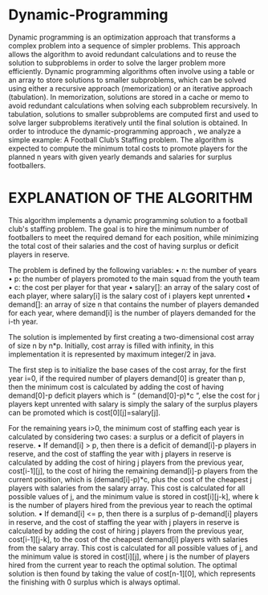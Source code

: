 # Dynamic-Programming
Dynamic programming is an optimization approach that transforms a complex problem into a sequence of simpler problems. This approach allows the algorithm to avoid redundant calculations and to reuse the solution to subproblems in order to solve the larger problem more efficiently. Dynamic programming algorithms often involve using a table or an array to store solutions to smaller subproblems, which can be solved using either a recursive approach (memorization) or an iterative approach (tabulation). In memorization, solutions are stored in a cache or memo to avoid redundant calculations when solving each subproblem recursively. In tabulation, solutions to smaller subproblems are computed first and used to solve larger subproblems iteratively until the final solution is obtained. In order to introduce the dynamic-programming approach , we analyze a simple example: A Football Club’s Staffing problem. The algorithm is expected to compute the minimum total costs to promote players for the planned n years with given yearly demands and salaries for surplus footballers.

# EXPLANATION OF THE ALGORITHM

This algorithm implements a dynamic programming solution to a football club's staffing problem. The goal is to hire the minimum number of footballers to meet the required demand for each position, while minimizing the total cost of their salaries and the cost of having surplus or deficit players in reserve.

The problem is defined by the following variables:
•	n: the number of years
•	p: the number of players promoted to the main squad from the youth team
•	c: the cost per player for that year
•	salary[]: an array of the salary cost of each player, where salary[i] is the salary cost of i players kept unrented
•	demand[]: an array of size n that contains the number of players demanded for each year, where demand[i] is the number of players demanded for the i-th year.

The solution is implemented by first creating a two-dimensional cost array of size n by n*p. Initially, cost array is filled with infinity, in this implementation it is represented by maximum integer/2 in java.

The first step is to initialize the base cases of the cost array, for the first year i=0, if the required number of players demand[0] is greater than p, then the minimum cost is calculated by adding the cost of having demand[0]-p deficit players which is “ (demand[0]-p)*c “, else the cost for j players kept unrented with salary is simply the salary of the surplus players can be promoted which is cost[0][j]=salary[j].

For the remaining years i>0, the minimum cost of staffing each year is calculated by considering two cases: a surplus or a deficit of players in reserve.
•	If demand[i] > p, then there is a deficit of demand[i]-p players in reserve, and the cost of staffing the year with j players in reserve is calculated by adding the cost of hiring j players from the previous year, cost[i-1][j], to the cost of hiring the remaining demand[i]-p players from the current position, which is (demand[i]-p)*c, plus the cost of the cheapest j players with salaries from the salary array. This cost is calculated for all possible values of j, and the minimum value is stored in cost[i][j-k], where k is the number of players hired from the previous year to reach the optimal solution.
•	If demand[i] <= p, then there is a surplus of p-demand[i] players in reserve, and the cost of staffing the year with j players in reserve is calculated by adding the cost of hiring j players from the previous year, cost[i-1][j-k], to the cost of the cheapest demand[i] players with salaries from the salary array. This cost is calculated for all possible values of j, and the minimum value is stored in cost[i][j], where j is the number of players hired from the current year to reach the optimal solution.
The optimal solution is then found by taking the value of cost[n-1][0], which represents the finishing with 0 surplus which is always optimal.
